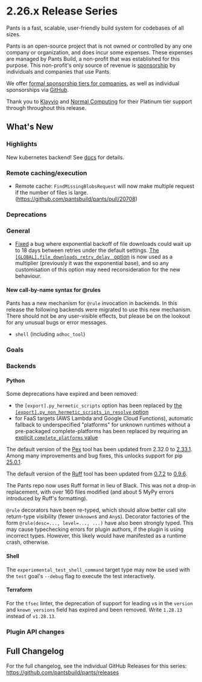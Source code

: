 # 2.26.x Release Series

Pants is a fast, scalable, user-friendly build system for codebases of all sizes.

Pants is an open-source project that is not owned or controlled by any one company or organization, and does incur some expenses. These expenses are managed by Pants Build, a non-profit that was established for this purpose. This non-profit's only source of revenue is [sponsorship](https://www.pantsbuild.org/sponsorship) by individuals and companies that use Pants.

We offer [formal sponsorship tiers for companies](https://www.pantsbuild.org/sponsorship), as well as individual sponsorships via [GitHub](https://github.com/sponsors/pantsbuild).

Thank you to [Klayvio](https://www.klaviyo.com/) and [Normal Computing](https://normalcomputing.ai/) for their Platinum tier support through throughout this release.

## What's New

### Highlights

New kubernetes backend! See [docs](https://www.pantsbuild.org/stable/docs/kubernetes) for details.

### Remote caching/execution

- Remote cache: `FindMissingBlobsRequest` will now make multiple request if the number of files is large. (https://github.com/pantsbuild/pants/pull/20708)

### Deprecations


### General

- [Fixed](https://github.com/pantsbuild/pants/pull/21959) a bug where exponential backoff of file downloads could wait up to 18 days between retries under the default settings. [The `[GLOBAL].file_downloads_retry_delay ` option](https://www.pantsbuild.org/2.26/reference/global-options#file_downloads_retry_delay) is now used as a multiplier (previously it was the exponential base), and so any customisation of this option may need reconsideration for the new behaviour.

#### New call-by-name syntax for @rules

Pants has a new mechanism for `@rule` invocation in backends. In this release the following backends were migrated to use this new mechanism. There should not be any user-visible effects, but please be on the lookout for any unusual bugs or error messages.

- `shell` (including `adhoc_tool`)

### Goals


### Backends

#### Python

Some deprecations have expired and been removed:

- the `[export].py_hermetic_scripts` option has been replaced by [the `[export].py_non_hermetic_scripts_in_resolve` option](https://www.pantsbuild.org/2.25/reference/goals/export#py_non_hermetic_scripts_in_resolve)
- for FaaS targets (AWS Lambda and Google Cloud Functions), automatic fallback to underspecified "platforms" for unknown runtimes without a pre-packaged complete-platforms has been replaced by requiring an [explicit `complete_platforms` value](https://www.pantsbuild.org/2.25/reference/targets/python_aws_lambda_function#complete_platforms)

The default version of the [Pex](https://docs.pex-tool.org/) tool has been updated from 2.32.0 to [2.33.1](https://github.com/pex-tool/pex/releases/tag/v2.33.1).  Among many improvements and bug fixes, this unlocks support for pip [25.0.1](https://pip.pypa.io/en/stable/news/#v25-0-1).

The default version of the [Ruff](https://docs.astral.sh/ruff/) tool has been updated from [0.7.2](https://github.com/astral-sh/ruff/releases/tag/0.7.2) to [0.9.6](https://github.com/astral-sh/ruff/releases/tag/0.9.6).

The Pants repo now uses Ruff format in lieu of Black. This was not a drop-in replacement, with over 160 files modified (and about 5 MyPy errors introduced by Ruff's formatting).

`@rule` decorators have been re-typed, which should allow better call site return-type visibility (fewer `Unknown`s and `Any`s). Decorator factories of the form `@rule(desc=..., level=..., ...)` have also been strongly typed. This may cause typechecking errors for plugin authors, if the plugin is using incorrect types. However, this likely would have manifested as a runtime crash, otherwise.

#### Shell

The `experiemental_test_shell_command` target type may now be used with the `test` goal's `--debug` flag to execute the test interactively.

#### Terraform

For the `tfsec` linter, the deprecation of support for leading `v`s in the `version` and `known_versions` field has expired and been removed. Write `1.28.13` instead of `v1.28.13`.

### Plugin API changes


## Full Changelog

For the full changelog, see the individual GitHub Releases for this series: <https://github.com/pantsbuild/pants/releases>
